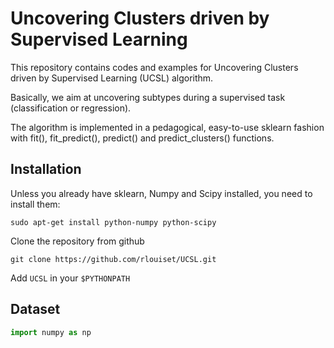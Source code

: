 Uncovering Clusters driven by Supervised Learning
===============================

This repository contains codes and examples for Uncovering Clusters driven by Supervised Learning (UCSL) algorithm.

Basically, we aim at uncovering subtypes during a supervised task (classification or regression).

The algorithm is implemented in a pedagogical, easy-to-use sklearn fashion with fit(), fit_predict(), predict() and predict_clusters() functions.

Installation
------------
Unless you already have sklearn, Numpy and Scipy installed, you need to install them:

```
sudo apt-get install python-numpy python-scipy
```

Clone the repository from github
```
git clone https://github.com/rlouiset/UCSL.git
```

Add `UCSL` in your `$PYTHONPATH`


Dataset
-------

```python
import numpy as np
```
